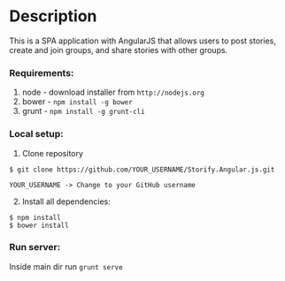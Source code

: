 # Description
This is a SPA application with AngularJS that allows users to post stories, create and join groups, and share stories with other groups.

### Requirements:
1. node - download installer from `http://nodejs.org`
2. bower - `npm install -g bower`
3. grunt - `npm install -g grunt-cli`

### Local setup:
1. Clone repository 
```
$ git clone https://github.com/YOUR_USERNAME/Storify.Angular.js.git

YOUR_USERNAME -> Change to your GitHub username
```
2. Install all dependencies:
```
$ npm install
$ bower install
```

### Run server:
Inside main dir run `grunt serve`
